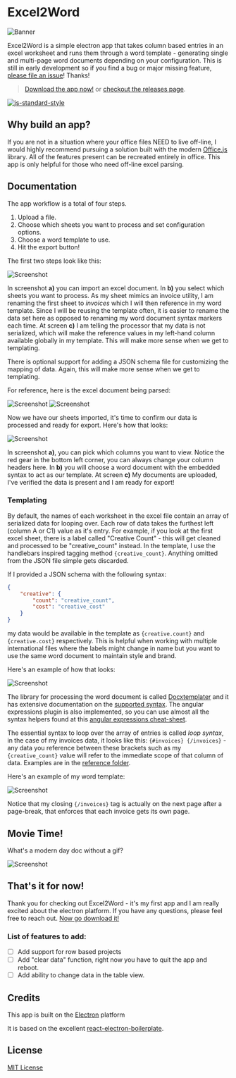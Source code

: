 # Excel2Word

![Banner](./reference/images/banner.png)

Excel2Word is a simple electron app that takes column based entries in an excel worksheet and runs them through a word template - generating single and multi-page word documents depending on your configuration. This is still in early development so if you find a bug or major missing feature, [please file an issue](https://github.com/motleydev/excel2word/issues)! Thanks!

> [Download the app now!](https://github.com/motleydev/excel2word/releases/download/v0.10.0-beta/Excel2Word.zip) or [checkout the releases page](https://github.com/motleydev/excel2word/releases).
> 

[![js-standard-style](https://cdn.rawgit.com/feross/standard/master/badge.svg)](http://standardjs.com)

## Why build an app?
If you are not in a situation where your office files NEED to live off-line, I would highly recommend pursuing a solution built with the modern [Office.js](https://dev.office.com/reference/add-ins/javascript-api-for-office) library. All of the features present can be recreated entirely in office. This app is only helpful for those who need off-line excel parsing.

## Documentation

The app workflow is a total of four steps.
1.  Upload a file.
2.  Choose which sheets you want to process and set configuration options.
3.  Choose a word template to use.
4.  Hit the export button!

The first two steps look like this:

![Screenshot](./reference/images/app-screens-1.png)

In screenshot **a)** you can import an excel document.
In **b)** you select which sheets you want to process. As my sheet mimics an invoice utility, I am renaming the first sheet to *invoices* which I will then reference in my word template. Since I will be reusing the template often, it is easier to rename the data set here as opposed to renaming my word document syntax markers each time.
At screen **c)** I am telling the processor that my data is not serialized, which will make the reference values in my left-hand column available globally in my template. This will make more sense when we get to templating.

There is optional support for adding a JSON schema file for customizing the mapping of data. Again, this will make more sense when we get to templating.

For reference, here is the excel document being parsed:

![Screenshot](./reference/images/excel_1.png)
![Screenshot](./reference/images/excel_2.png)

Now we have our sheets imported, it's time to confirm our data is processed and ready for export. Here's how that looks:

![Screenshot](./reference/images/app-screens-2.png)

In screenshot **a)**, you can pick which columns you want to view. Notice the red gear in the bottom left corner, you can always change your column headers here.
In **b)** you will choose a word document with the embedded syntax to act as our template.
At screen **c)** My documents are uploaded, I've verified the data is present and I am ready for export!

### Templating

By default, the names of each worksheet in the excel file contain an array of serialized data for looping over. Each row of data takes the furthest left (column A or C1) value as it's entry. For example, if you look at the first excel sheet, there is a label called "Creative Count" - this will get cleaned and processed to be "creative_count" instead. In the template, I use the handlebars inspired tagging method `{creative_count}`. Anything omitted from the JSON file simple gets discarded.

If I provided a JSON schema with the following syntax:

```JSON
{
	"creative": {
		"count": "creative_count",
		"cost": "creative_cost"
	}
}
```

my data would be available in the template as `{creative.count}` and `{creative.cost}` respectively. This is helpful when working with multiple international files where the labels might change in name but you want to use the same word document to maintain style and brand.

Here's an example of how that looks:

![Screenshot](./reference/images/syntax.png)

The library for processing the word document is called [Docxtemplater](https://docxtemplater.com/) and it has extensive documentation on the [supported syntax](https://docxtemplater.readthedocs.io/en/latest/syntax.html). The angular expressions plugin is also implemented, so you can use almost all the syntax helpers found at this [angular expressions cheat-sheet](https://teropa.info/blog/2014/03/23/angularjs-expressions-cheatsheet.html).

The essential syntax to loop over the array of entries is called *loop syntax*, in the case of my invoices data, it looks like this: `{#invoices} {/invoices}` - any data you reference between these brackets such as my `{creative_count}` value will refer to the immediate scope of that column of data. Examples are in the [reference folder](https://github.com/motleydev/excel2word/tree/master/reference).

Here's an example of my word template:

![Screenshot](./reference/images/word_1.png)

Notice that my closing `{/invoices}` tag is actually on the next page after a page-break, that enforces that each invoice gets its own page.

## Movie Time!
What's a modern day doc without a gif?

![Screenshot](./reference/images/appflow.gif)

## That's it for now!
Thank you for checking out Excel2Word - it's my first app and I am really excited about the electron platform. If you have any questions, please feel free to reach out. [Now go download it!](https://github.com/motleydev/excel2word/releases/download/v0.10.0-beta/Excel2Word.zip)

### List of features to add:
- [ ] Add support for row based projects
- [ ] Add "clear data" function, right now you have to quit the app and reboot.
- [ ] Add ability to change data in the table view.

## Credits
This app is built on the [Electron](http://electron.atom.io/) platform

It is based on the excellent [react-electron-boilerplate](https://github.com/chentsulin/electron-react-boilerplate).


## License

[MIT License](http://opensource.org/licenses/mit-license.php)
